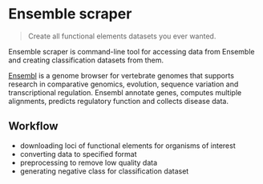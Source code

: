 # Ensemble scraper

> Create all functional elements datasets you ever wanted.

Ensemble scraper is command-line tool for accessing data from Ensemble and creating classification datasets from them. 

[Ensembl](https://www.ensembl.org/index.html) is a genome browser for vertebrate genomes that supports research in comparative genomics, evolution, sequence variation and transcriptional regulation. Ensembl annotate genes, computes multiple alignments, predicts regulatory function and collects disease data.

## Workflow

 - downloading loci of functional elements for organisms of interest
 - converting data to specified format
 - preprocessing to remove low quality data
 - generating negative class for classification dataset


